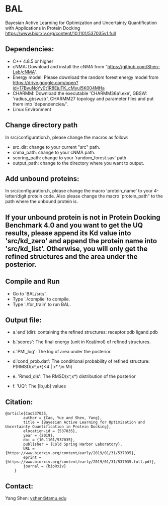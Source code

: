 # BAL
Bayesian Active Learning for Optimization and Uncertainty Quantification with Applications in Protein Docking
https://www.biorxiv.org/content/10.1101/537035v1.full

## Dependencies:
* C++ 4.8.5 or higher
* cNMA: Download and install the cNMA from "https://github.com/Shen-Lab/cNMA".
* Energy model:  Please download the random forest energy model from 
https://drive.google.com/open?id=17ByuNoYy0t1R8EjuTK_cMyul5K004MHa
* CHARMM: Download the executable 'CHARMM36a1.exe', GBSW: 'radius_gbsw.str', CHARMM27 topology and parameter files and put them into 'dependencies/'.
* Linux Environment

## Change directory path
In src/configuration.h, please change the macros as follow:
* src_dir:  change to your current "src" path.
* cnma_path: change to your cNMA path.
* scoring_path: change to your 'random_forest.sav' path.
* output_path: change to the directory where you want to output.

## Add unbound proteins:
In src/configuration.h, please change the macro 'protein_name' to your 4-letter/digit protein code. Also please change the macro 'protein_path" to the path where the unbound protein is.

## If your unbound protein is not in Protein Docking Benchmark 4.0 and you want to get the UQ results, please append its Kd value into 'src/kd_zero' and append the protein name into 'src/kd_list'. Otherwise, you will only get the refined structures and the area under the posterior.

## Compile and Run
* Go to 'BAL/src/'.
* Type './complie' to compile.
* Type './for_train' to run BAL.

## Output file:

* a.'end'(dir):
        containing the refined structures: receptor.pdb ligand.pdb

* b.'scores':
        The final energy (unit in Kcal/mol) of refined structures.

* c.'PMI_log':
        The log of area under the posterior.

* d.'cond_prob.dat':
        The conditional probability of refined structure: P(RMSD(x^,x*)<4 | x* \in Mi)

* e. 'Rmsd_dis':
        The RMSD(x^,x*)  distribution of the posterior

* f. 'UQ':
	The [lb,ub] values
	
## Citation:
```
@article{Cao537035,
        author = {Cao, Yue and Shen, Yang},
        title = {Bayesian Active Learning for Optimization and Uncertainty Quantification in Protein Docking},
        elocation-id = {537035},
        year = {2019},
        doi = {10.1101/537035},
        publisher = {Cold Spring Harbor Laboratory},
        URL = {https://www.biorxiv.org/content/early/2019/01/31/537035},
        eprint = {https://www.biorxiv.org/content/early/2019/01/31/537035.full.pdf},
        journal = {bioRxiv}
	}
```

## Contact:
Yang Shen: yshen@tamu.edu
